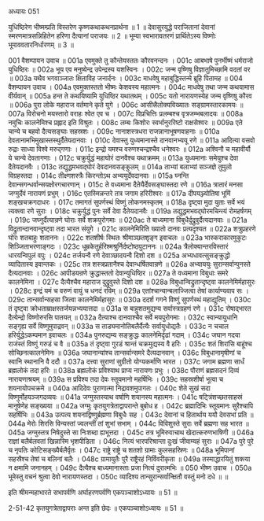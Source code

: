 अध्यायः 051

युधिष्ठिरेण भीष्मम्प्रति विस्तरेण कृष्णकथाकथनप्रार्थना ॥ 1 ॥ देवासुरयुद्धे पराजितानां देवानां स्मरणमात्रसन्निहितेन हरिणा दैत्यानां पराजयः ॥ 2 ॥ भूम्या स्वभारावतरणं प्रार्थितेऽस्य विष्णोः भूमाववतारनिर्धारणम् ॥ 3 ॥

001	वैशम्पायन उवाच ॥
001a	एवमुक्ते तु कौन्तेयस्ततः कौरवनन्दनः ।
001c	आबभाषे पुनर्भीष्मं धर्मराजो युधिष्ठिरः ॥
002a	भूय एव मनुष्येन्द्र उपेन्द्रस्य यशस्विनः ।
002c	जन्म वृष्णिषु विज्ञातुमिच्छामि वदतां वर ॥
003a	यथैव भगवाञ्जातः क्षिताविह जनार्दनः ।
003c	माधवेषु महाबुद्धिस्तन्मे ब्रूहि पितामह ॥
004	वैशम्पायन उवाच ।
004a	एवमुक्तस्ततो भीष्मः केशवस्य महात्मनः ।
004c	माधवेषु तथा जन्म कथयामास वीर्यवान् ॥
005a	हन्त ते कथयिष्यामि युधिष्ठिर यथातथम् ।
005c	यतो नारायणस्येह जन्म वृष्णिषु कौरव ॥
006a	पुरा लोके महाराज वर्तमाने कृते युगे ।
006c	आसीत्त्रैलोक्यविख्यातः सङ्ग्रामस्तारकामयः ॥
007a	विरोचनो मयस्तारो वराहः श्वेत एव च ।
007c	विप्रचित्तिः प्रलम्बश्च वृत्रजम्भबलादयः ॥
008a	नमुचिः कालनेमिश्च प्रह्लाद इति विश्रुतः ।
008c	लम्बः किशोरः स्वर्भानुररिष्टो राक्षसेश्वरः ॥
009a	एते चान्ये च बहवो दैत्यसङ्घाः सहस्रशः ।
009c	नानाशस्त्रधरा राजन्नानाभूषणवाहनाः ॥
010a	देवतानामभिमुखास्तस्थुर्दैतेयदानवाः ।
010c	देवास्तु युध्यमानास्ते दानवानभ्ययू रणे ॥
011a	आदित्या वसवो रुद्राः साध्या विश्वे मरुद्गणाः ।
011c	इन्द्रो यमश्च वरुणश्चन्द्रश्चैव धनेश्वरः ॥
012a	अश्विनौ च महावीर्यौ ये चान्ये देवतागणाः ।
012c	चक्रुर्युद्धं महाघोरं दानवैश्च यथाक्रमम् ॥
013a	युध्यमानाः समेयुश्च देवा दैतेयदानवैः ।
013c	तद्युद्धमभवद्घोरं देवदानवसङ्कुलम् ॥
014a	ताभ्यां बलाभ्यां सञ्जज्ञे तुमुलो विग्रहस्तदा ।
014c	तीक्ष्णशस्त्रैः किरन्तोऽथ अभ्ययुर्देवदानवाः ॥
015a	घ्नन्ति देवान्सगन्धर्वान्सयक्षोरगचारणान् ।
015c	ते वध्यमाना दैतेयैर्देवसङ्घास्तदा रणे ॥
016a	त्रातारं मनसा जग्मुर्देवं नारायणं प्रभुम् ।
016c	एतस्मिन्नन्तरे तत्र जगाम हरिरीश्वरः ॥
017a	दीपयञ्ज्योतिषा भूमिं शङ्खचक्रगदाधरः ।
017c	तमागतं सुपर्णस्थं विष्णुं लोकनमस्कृतम् ॥
018a	दृष्ट्वा मुदा युताः सर्वे भयं त्यक्त्वा रणे सुराः ।
018c	चक्रुर्युद्धं पुनः सर्वे देवा दैतेयदानवैः ॥
019a	तद्युद्धमभवद्घोरमचिन्त्यं रोमहर्षणम् ।
019c	जघ्नुर्दैत्यान्रणे घोराः सर्वे शक्रपुरोगमाः ॥
020ac	ते बाध्यमाना विबुधैर्दुद्रुवुर्दैत्यदानवाः ॥
021a	विद्रुतान्दानवान्दृष्ट्वा तदा भारत संयुगे ।
021c	कालनेमिरिति ख्यातो दानवः प्रत्यदृश्यत ॥
022a	शत्रुप्रहरणे घोरः शतबाहुः शताननः ।
022c	शतशीर्षः स्थितः श्रीमाञ्छतशृङ्ग इवाचलः ॥
023a	भास्कराकारमुकुटः शिञ्जिताभरणाङ्गदः ।
023c	धूम्रकेतुर्हरिश्मश्रुर्निर्दष्टोष्ठपुटाननः ॥
024a	त्रैलोक्यान्तरविस्तारं धारयन्विपुलं वपुः ।
024c	तर्जयन्वै रणे देवाञ्छादयन्वै दिशो दश ॥
025a	अभ्यधावत्सुसङ्क्रुद्धो व्यादितास्य इवान्तकः ।
025c	तत्र शस्त्रप्रतानैश्च देवान्धर्षितवान्रणे ॥
026a	अभ्याययुः सुरान्सर्वान्पुनस्ते दैत्यदानवाः ।
026c	आपीडयन्रणे क्रुद्धास्ततो देवान्युधिष्ठिर ॥
027a	ते वध्यमाना विबुधाः समरे कालनेमिना ।
027c	दैत्यैश्चैव महाराज दुद्रुवुस्ते दिशो दश ॥
028a	विबुधान्विद्रुतान्दृष्ट्वा कालनेमिर्महासुरः ।
028c	इन्द्रं यमं च वरुणं वायुं च धनदं रविम् ॥
029a	एतांश्चान्यान्बलाज्जित्वा तेषां कार्याण्यवाप सः ।
029c	तान्सर्वान्सहसा जित्वा कालनेमिर्महासुरः ॥
030a	ददर्श गगने विष्णुं सुपर्णस्थं महाद्युतिम् ।
030c	तं दृष्ट्वा क्रोधताम्राक्षस्तर्जयन्नभ्ययात्तदा ॥
031a	स बाहुशतमुद्यम्य सर्वास्त्रग्रहणं रणे ।
031c	रोषाद्भारत दैत्येन्द्रो विष्णोरुरसि पातयत् ॥
032a	दैत्याश्च दानवाश्चैव सर्वे मयपुरोगमाः ।
032c	स्वान्यायुधानि सङ्गृह्य सर्वे विष्णुमुपाद्रवन् ॥
033a	स ताड्यमानोतिबलैर्दैत्यैः सर्वायुधोद्यतैः ।
033c	न चचाल हरिर्युद्धेऽकम्पमान इवाचलः ॥
034a	पुनरुद्यम्य सङ्क्रुद्धः कालनेमिर्दृढां गदाम् ।
034c	जघान गदया राजंस्तं विष्णुं गरुडं च वै ॥
035a	तं दृष्ट्वा गुरडं श्रान्तं चक्रमुद्यस्य वै हरिः ।
035c	शतं शिरांसि बाहूंश्च सोच्छिनत्कालनेमिनः ॥
036a	जघानान्यांश्च तान्सर्वान्समरे दैत्यदानवान् ।
036c	विबुधानामृषीणां च स्वानि स्थानानि वै ददौ ॥
037a	दत्त्वा सुराणां सुग्रीतो योग्यकर्माणि भारत ।
037c	जगाम ब्रह्मणा सार्धं ब्रह्मलोकं तदा हरिः ॥
038a	ब्रह्मलोकं प्रविश्याथ प्राप्य नारायणः प्रभुः ।
038c	पौराणं ब्रह्मसदनं दिव्यं नारायणाश्रयम् ॥
039a	स प्रविश्य तदा देवः स्तूयमानो महर्षिभिः ।
039c	सहस्रशीर्षा भूत्वा च शयनायोपचक्रमे ॥
040a	आदिदेवः पुराणात्मा निद्रावशमुपागतः ।
040c	शेते सुखं सदा विष्णुर्मोहयञ्जगदव्ययः ॥
041a	जग्मुस्तस्याथ वर्षाणि शयानस्य महात्मनः ।
041c	षट्त्रिंशच्छतसाहस्रं मानुषेणेह सङ्ख्यया ॥
042a	जग्मुः कृतयुगत्रेताद्वापरान्ते बुबोध ह ।
042c	ब्रह्मादिभिः स्तूयमानः सुरैश्चापि सहर्षिभिः ॥
043a	उत्पत्य शयनाद्विष्णुर्ब्रह्मणा विबुधैः सह ।
043c	देवानां च हितार्थाय ययौ देवसभां प्रति ॥
044a	मेरोः शिरसि विन्यस्तां ज्वलन्तीं तां शुभां सभाम् ।
044c	विविशुस्ते सुराः सर्वे ब्रह्मणा सह भारत ॥
045a	जग्मुस्तत्र निषेदुस्ते सा निःशब्दा ह्यभूत्तदा ।
045c	तत्र भूमिरुवाचाथ खेदात्करुणभाषिणी ॥
046a	राज्ञां बलैर्बलवतां खिन्नास्मि भृशपीडिता ।
046c	नित्यं भारपरिश्रान्ता दुःखं जीवाम्यहं सुराः ॥
047a	पुरे पुरे च नृपतिः कोटिसङ्ख्यैर्बलैर्वृतः ।
047c	राष्ट्रे राष्ट्रे च शतशो ग्रामाः कुलसहस्रिणः ॥
048a	भूमिपानां सहस्रैश्च तेषां च बलिनां बलैः ।
048c	ग्रामायुतैः पुरै राष्ट्रैरहं निर्विवरीकृता ॥
049a	तस्माद्धारयितुं शक्त्या न क्षमामि जनानहम् ।
049c	दैत्यैश्च बाध्यमानास्ताः प्रजा नित्यं दुरात्मभिः ॥
050	भीष्ण उवाच ।
050a	भूमेस्तु वचनं श्रुत्वा देवो नारायणस्तदा ।
050c	व्यादिश्य तान्सुरान्सर्वान्क्षितौ वस्तुं मनो दधे ॥ ॥

इति श्रीमन्महाभारते सभापर्वणि अर्घाहरणपर्वणि एकपञ्चाशोऽध्यायः ॥ 51 ॥

2-51-42 कृतयुगत्रेताद्वापराः अन्त इति छेदः ॥ एकपञ्चाशोऽध्यायः ॥ 51 ॥
